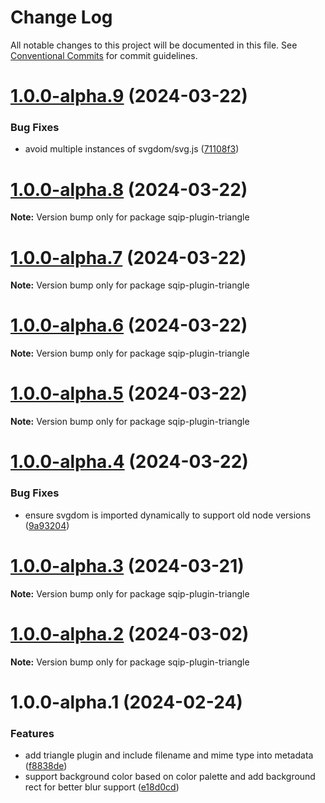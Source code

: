 # Change Log

All notable changes to this project will be documented in this file.
See [Conventional Commits](https://conventionalcommits.org) for commit guidelines.

# [1.0.0-alpha.9](https://github.com/axe312ger/sqip/compare/sqip-plugin-triangle@1.0.0-alpha.8...sqip-plugin-triangle@1.0.0-alpha.9) (2024-03-22)


### Bug Fixes

* avoid multiple instances of svgdom/svg.js ([71108f3](https://github.com/axe312ger/sqip/commit/71108f34bdb344085fd0339599ef29eab3faf2a8))





# [1.0.0-alpha.8](https://github.com/axe312ger/sqip/compare/sqip-plugin-triangle@1.0.0-alpha.7...sqip-plugin-triangle@1.0.0-alpha.8) (2024-03-22)

**Note:** Version bump only for package sqip-plugin-triangle





# [1.0.0-alpha.7](https://github.com/axe312ger/sqip/compare/sqip-plugin-triangle@1.0.0-alpha.6...sqip-plugin-triangle@1.0.0-alpha.7) (2024-03-22)

**Note:** Version bump only for package sqip-plugin-triangle





# [1.0.0-alpha.6](https://github.com/axe312ger/sqip/compare/sqip-plugin-triangle@1.0.0-alpha.5...sqip-plugin-triangle@1.0.0-alpha.6) (2024-03-22)

**Note:** Version bump only for package sqip-plugin-triangle





# [1.0.0-alpha.5](https://github.com/axe312ger/sqip/compare/sqip-plugin-triangle@1.0.0-alpha.4...sqip-plugin-triangle@1.0.0-alpha.5) (2024-03-22)

**Note:** Version bump only for package sqip-plugin-triangle





# [1.0.0-alpha.4](https://github.com/axe312ger/sqip/compare/sqip-plugin-triangle@1.0.0-alpha.3...sqip-plugin-triangle@1.0.0-alpha.4) (2024-03-22)


### Bug Fixes

* ensure svgdom is imported dynamically to support old node versions ([9a93204](https://github.com/axe312ger/sqip/commit/9a9320450abe8f0cab69ef1cb4f85b0493398c91))





# [1.0.0-alpha.3](https://github.com/axe312ger/sqip/compare/sqip-plugin-triangle@1.0.0-alpha.2...sqip-plugin-triangle@1.0.0-alpha.3) (2024-03-21)

**Note:** Version bump only for package sqip-plugin-triangle





# [1.0.0-alpha.2](https://github.com/axe312ger/sqip/compare/sqip-plugin-triangle@1.0.0-alpha.1...sqip-plugin-triangle@1.0.0-alpha.2) (2024-03-02)

**Note:** Version bump only for package sqip-plugin-triangle





# 1.0.0-alpha.1 (2024-02-24)


### Features

* add triangle plugin and include filename and mime type into metadata ([f8838de](https://github.com/axe312ger/sqip/commit/f8838dead30932e59bc5f00cb2e2e9e20bf70a40))
* support background color based on color palette and add background rect for better blur support ([e18d0cd](https://github.com/axe312ger/sqip/commit/e18d0cd28101f8ab2f9afd962aef21ebdd2c6483))
